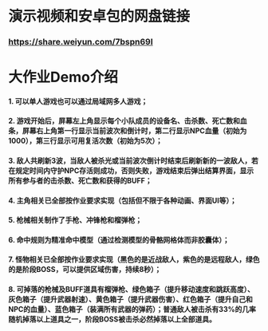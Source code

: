 # 演示视频和安卓包的网盘链接

### https://share.weiyun.com/7bspn69I

# 大作业Demo介绍

#### 1. 可以单人游戏也可以通过局域网多人游戏；

#### 2. 游戏开始后，屏幕左上角显示每个小队成员的设备名、击杀数、死亡数和血条，屏幕右上角第一行显示当前波次和倒计时，第二行显示NPC血量（初始为1000），第三行显示可用复活次数（初始为5次）；

#### 3.  敌人共刷新3波，当敌人被杀光或当前波次倒计时结束后刷新新的一波敌人，若在规定时间内守护NPC存活则成功，否则失败，游戏结束后弹出结算界面，显示所有参与者的击杀数、死亡数和获得的BUFF；

#### 4. 主角相关已全部按作业要求实现（包括但不限于各种动画、界面UI等）；

#### 5. 枪械相关制作了手枪、冲锋枪和榴弹枪；

#### 6. 命中规则为精准命中模型（通过检测模型的骨骼网格体而非胶囊体）；

#### 7. 怪物相关已全部按作业要求实现（黑色的是近战敌人，紫色的是远程敌人，绿色的是阶段BOSS，可以提供区域伤害，持续8秒）；

#### 8. 可掉落的枪械及BUFF道具有榴弹枪、绿色箱子（提升移动速度和跳跃高度）、灰色箱子（提升武器射速）、黄色箱子（提升武器伤害）、红色箱子（提升自己和NPC的血量）、蓝色箱子（装满所有武器的弹药）；普通敌人被击杀有33%的几率随机掉落以上道具之一，阶段BOSS被击杀必然掉落以上全部道具。

